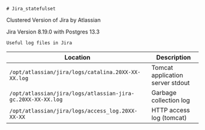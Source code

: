 ```
# Jira_statefulset
```

Clustered Version of Jira by Atlassian

Jira Version 8.19.0 with Postgres 13.3

```
Useful log files in Jira
```

| Location| Description |
| --- | --- |
| `/opt/atlassian/jira/logs/catalina.20XX-XX-XX.log` | Tomcat application server stdout |
| `/opt/atlassian/jira/logs/atlassian-jira-gc.20XX-XX-XX.log` | Garbage collection log |
| `/opt/atlassian/jira/logs/access_log.20XX-XX-XX` | HTTP access log (tomcat) |